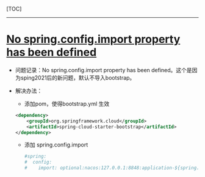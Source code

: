 [TOC]

---

# [No spring.config.import property has been defined](https://stackoverflow.com/questions/67507452/no-spring-config-import-property-has-been-defined)

- 问题记录：No spring.config.import property has been defined。这个是因为sping2021后的新问题，默认不导入bootstrap。

- 解决办法：
  
  - 添加pom，使得bootstrap.yml 生效
  
  ```xml
  <dependency>
      <groupId>org.springframework.cloud</groupId>
      <artifactId>spring-cloud-starter-bootstrap</artifactId>
  </dependency>
  ```
  
  - 添加 spring.config.import 
    
    ```yml
    #spring:
    #  config:
    #    import: optional:nacos:127.0.0.1:8848:application-${spring.profiles.active}.${spring.cloud.nacos.config.file-extension}    
    ```


